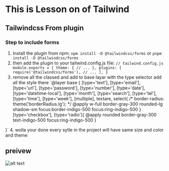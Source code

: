 # This is Lesson on of Tailwind

## Tailwindcss From plugin

### Step to include forms
1. Install the plugin from npm:
`npm install -D @tailwindcss/forms` or `pnpm install -D @tailwindcss/forms`
2. then add the plugin to your tailwind.config.js file:
`// tailwind.config.js
module.exports = {
  theme: {
    // ...
  },
  plugins: [
    require('@tailwindcss/forms'),
    // ...
  ],
}`
3. remove all the classed and add to base layar with the type selector add all the style there
`@layer base {
    [type='text'],
          [type='email'],
          [type='url'],
          [type='password'],
          [type='number'],
          [type='date'],
          [type='datetime-local'],
          [type='month'],
          [type='search'],
          [type='tel'],
          [type='time'],
          [type='week'],
          [multiple],
          textare,
          select{
            /* border-radius: theme('borderRadius.lg'); */
            @apply w-full 
            border-gray-300 rounded-lg shadow-sm focus:border-indigo-500 focus:ring-indigo-500
          }
          [type='checkbox'], [type='radio']{
           @apply rounded border-gray-300 
              text-indigo-500 focus:ring-indigo-500
          }
          
}`
4. wolla your done every sytle in the project will have same size and color and theme

## preivew
![alt text](preview.png)